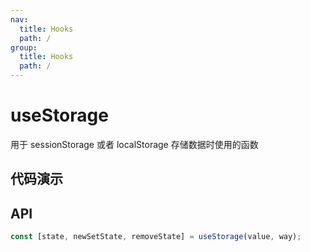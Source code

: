 ```yaml
---
nav:
  title: Hooks
  path: /
group:
  title: Hooks
  path: /
---
```


# useStorage

用于 sessionStorage 或者 localStorage 存储数据时使用的函数

## 代码演示

<!-- <code src='./demo' /> -->

## API

```javascript
const [state, newSetState, removeState] = useStorage(value, way);
```
